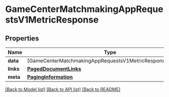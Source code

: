 # GameCenterMatchmakingAppRequestsV1MetricResponse

## Properties
Name | Type | Description | Notes
------------ | ------------- | ------------- | -------------
**data** | [GameCenterMatchmakingAppRequestsV1MetricResponseDataInner] |  | 
**links** | [**PagedDocumentLinks**](PagedDocumentLinks.md) |  | 
**meta** | [**PagingInformation**](PagingInformation.md) |  | [optional] 

[[Back to Model list]](../README.md#documentation-for-models) [[Back to API list]](../README.md#documentation-for-api-endpoints) [[Back to README]](../README.md)



